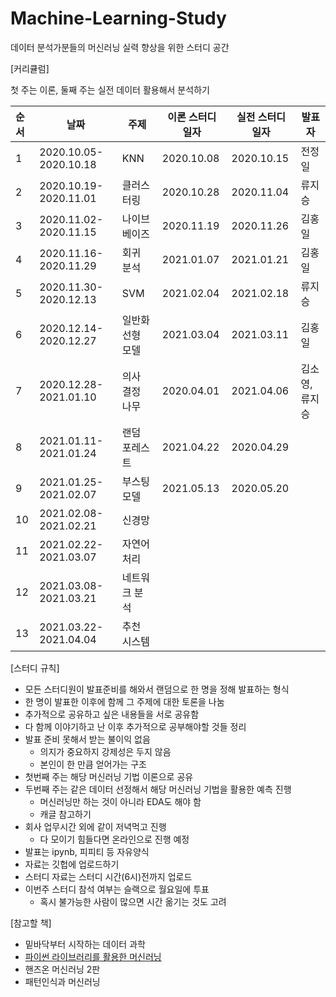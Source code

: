 # Machine-Learning-Study
데이터 분석가분들의 머신러닝 실력 향상을 위한 스터디 공간

[커리큘럼]

첫 주는 이론, 둘째 주는 실전 데이터 활용해서 분석하기

| 순서 | 날짜                    | 주제                                    | 이론 스터디 일자 | 실전 스터디 일자 | 발표자 |
| :--- | --------------------- | ---------------------------------------- | --------------------- | --------------------- | --------------- |
| 1 | 2020.10.05-2020.10.18 | KNN | 2020.10.08 | 2020.10.15 | 전정일 |
| 2 | 2020.10.19-2020.11.01 | 클러스터링 | 2020.10.28 | 2020.11.04 | 류지승 |
| 3 | 2020.11.02-2020.11.15 | 나이브 베이즈 | 2020.11.19 | 2020.11.26 | 김홍일 |
| 4 | 2020.11.16-2020.11.29 | 회귀 분석 | 2021.01.07 | 2021.01.21 | 김홍일 |
| 5 | 2020.11.30-2020.12.13 | SVM | 2021.02.04 | 2021.02.18 | 류지승 |
| 6 | 2020.12.14-2020.12.27 | 일반화 선형 모델 | 2021.03.04 | 2021.03.11 | 김홍일 |
| 7 | 2020.12.28-2021.01.10 | 의사 결정 나무 | 2020.04.01 | 2021.04.06 | 김소영, 류지승 |
| 8 | 2021.01.11-2021.01.24 | 랜덤 포레스트 | 2021.04.22 | 2020.04.29 | |
| 9 | 2021.01.25-2021.02.07 | 부스팅 모델 | 2021.05.13 | 2020.05.20 | |
| 10 | 2021.02.08-2021.02.21 | 신경망 | |  | |
| 11 | 2021.02.22-2021.03.07 | 자연어 처리 |  |  | |
| 12 | 2021.03.08-2021.03.21 | 네트워크 분석 |  |  | |
| 13 | 2021.03.22-2021.04.04 | 추천 시스템 |  |  | |

[스터디 규칙]

- 모든 스터디원이 발표준비를 해와서 랜덤으로 한 명을 정해 발표하는 형식
- 한 명이 발표한 이후에 함께 그 주제에 대한 토론을 나눔
- 추가적으로 공유하고 싶은 내용들을 서로 공유함
- 다 함께 이야기하고 난 이후 추가적으로 공부해야할 것들 정리
- 발표 준비 못해서 받는 불이익 없음
    - 의지가 중요하지 강제성은 두지 않음
    - 본인이 한 만큼 얻어가는 구조
- 첫번째 주는 해당 머신러닝 기법 이론으로 공유
- 두번째 주는 같은 데이터 선정해서 해당 머신러닝 기법을 활용한 예측 진행
    - 머신러닝만 하는 것이 아니라 EDA도 해야 함
    - 캐글 참고하기
- 회사 업무시간 외에 같이 저녁먹고 진행
    - 다 모이기 힘들다면 온라인으로 진행 예정
- 발표는 ipynb, 피피티 등 자유양식
- 자료는 깃헙에 업로드하기
- 스터디 자료는 스터디 시간(6시)전까지 업로드
- 이번주 스터디 참석 여부는 슬랙으로 월요일에 투표
    - 혹시 불가능한 사람이 많으면 시간 옮기는 것도 고려

[참고할 책]

- 밑바닥부터 시작하는 데이터 과학
- [파이썬 라이브러리를 활용한 머신러닝](https://github.com/rickiepark/introduction_to_ml_with_python)
- 핸즈온 머신러닝 2판
- 패턴인식과 머신러닝
